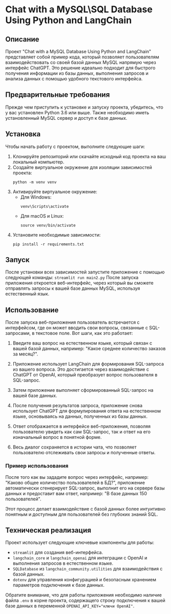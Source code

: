 # Chat with a MySQL\SQL Database Using Python and LangChain

## Описание
Проект "Chat with a MySQL Database Using Python and LangChain" представляет собой пример кода, который позволяет пользователям взаимодействовать со своей базой данных MySQL напрямую через интерфейс ChatGPT. Это решение идеально подходит для быстрого получения информации из базы данных, выполнения запросов и анализа данных с помощью удобного текстового интерфейса.

## Предварительные требования
Прежде чем приступить к установке и запуску проекта, убедитесь, что у вас установлен Python 3.6 или выше. Также необходимо иметь установленный MySQL сервер и доступ к базе данных.

## Установка
Чтобы начать работу с проектом, выполните следующие шаги:

1. Клонируйте репозиторий или скачайте исходный код проекта на ваш локальный компьютер.
2. Создайте виртуальное окружение для изоляции зависимостей проекта:
    ```
    python -m venv venv
    ```
3. Активируйте виртуальное окружение:
    - Для Windows:
        ```
        venv\Scripts\activate
        ```
    - Для macOS и Linux:
        ```
        source venv/bin/activate
        ```
4. Установите необходимые зависимости:
    ```
    pip install -r requirements.txt
    ```

## Запуск
После установки всех зависимостей запустите приложение с помощью следующей команды:
    ```
    streamlit run main2.py
    ```
После запуска приложения откроется веб-интерфейс, через который вы сможете отправлять запросы к вашей базе данных MySQL, используя естественный язык.

## Использование

После запуска веб-приложения пользователь встречается с интерфейсом, где он может вводить свои вопросы, связанные с SQL-запросами, в текстовое поле. Вот шаги, как это работает:

1. Введите ваш вопрос на естественном языке, который связан с вашей базой данных, например: "Какое среднее количество заказов за месяц?".

2. Приложение использует LangChain для формирования SQL-запроса из вашего вопроса. Это достигается через взаимодействие с ChatGPT от OpenAI, который преобразует вопрос пользователя в SQL-запрос.

3. Затем приложение выполняет сформированный SQL-запрос на вашей базе данных.

4. После получения результатов запроса, приложение снова использует ChatGPT для формулирования ответа на естественном языке, основываясь на данных, полученных из базы данных.

5. Ответ отображается в интерфейсе веб-приложения, позволяя пользователю увидеть как сам SQL-запрос, так и ответ на его изначальный вопрос в понятной форме.

6. Весь диалог сохраняется в истории чата, что позволяет пользователю отслеживать свои запросы и полученные ответы.

### Пример использования

После того как вы зададите вопрос через интерфейс, например: "Каково общее количество пользователей в БД?", приложение автоматически сгенерирует SQL-запрос, выполнит его на сервере базы данных и предоставит вам ответ, например: "В базе данных 150 пользователей".

Этот процесс делает взаимодействие с базой данных более интуитивно понятным и доступным для пользователей без глубоких знаний SQL.

## Техническая реализация

Проект использует следующие ключевые компоненты для работы:

- `streamlit` для создания веб-интерфейса.
- `langchain_core` и `langchain_openai` для интеграции с OpenAI и выполнения запросов в естественном языке.
- `SQLDatabase` из `langchain_community.utilities` для взаимодействия с базой данных.
- `dotenv` для управления конфигурацией и безопасным хранением параметров подключения к базе данных.

Обратите внимание, что для работы приложения необходимо наличие файла `.env` в корне проекта, содержащего строку подключения к вашей базе данных в переменной `OPENAI_API_KEY="ключи OpenAI"`.

